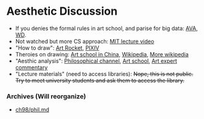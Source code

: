 # Aesthetic Discussion #

- If you denies the formal rules in art school, and parise for big data: [AVA](https://paperswithcode.com/sota/aesthetics-quality-assessment-on-ava), [WD](https://cafeai.notion.site/WD-1-5-Beta-Release-Notes-967d3a5ece054d07bb02cba02e8199b7).
- Not watched but more CS approach: [MIT lecture video](https://www.youtube.com/watch?v=MABLFo7IV3I&t=8s&ab_channel=AliJahanian)
- "How to draw": [Art Rocket](https://www.clipstudio.net/how-to-draw), [PIXIV](https://www.pixiv.net/howto/category/7?lang=en)
- Theroies on drawing: [Art school in China](https://www.xuexicn.com/archives/21054), [Wikipedia](https://en.wikipedia.org/wiki/Traditional_animation), [More wikipedia](https://en.wikipedia.org/wiki/Chiaroscuro)
- "Aesthic analysis": [Philosophical channel](https://www.youtube.com/watch?v=8bMGStypFWY&list=PLz0n_SjOttTfJ-FYWvSButSSRYjAc_4ps&ab_channel=Carneades.org), [Art school](https://www.youtube.com/watch?v=CC0dPsWOXEA&ab_channel=DavidsonArtOnline), [Art expert commentary](https://www.youtube.com/watch?v=E7zjCN2YZQI&ab_channel=%E6%9C%89%E7%82%B9%E8%89%BA%E6%80%9D%E5%93%A6)
- "Lecture materials" (need to access libraries): ~~Nope, this is not public. Try to meet university students and ask them to access the library.~~

### Archives (Will reorganize) ###
- [ch98/phil.md](../ch98/phil.md)
